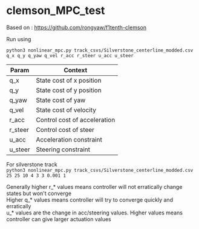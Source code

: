 # clemson_MPC_test

Based on : https://github.com/rongyaw/f1tenth-clemson

Run using

`python3 nonlinear_mpc.py track_csvs/Silverstone_centerline_modded.csv q_x q_y q_yaw q_vel r_acc r_steer u_acc u_steer`

| Param  | Context |
| ------------- | ------------- |
| q_x  | State cost of x position  |
| q_y  | State cost of y position  |
| q_yaw  | State cost of yaw  |
| q_vel  | State cost of velocity  |
| r_acc  | Control cost of acceleration  |
| r_steer  | Control cost of steer  |
| u_acc  | Acceleration constraint  |
| u_steer  | Steering constraint  |

For silverstone track <br>
`python3 nonlinear_mpc.py track_csvs/Silverstone_centerline_modded.csv 25 25 10 4 3 3 0.001 1`

Generally higher r_* values means controller will not erratically change states but won't converge <br>
Higher q_* values means controller will try to converge quickly and erratically <br>
u_* values are the change in acc/steering values. Higher values means controller can give larger actuation values <br>
